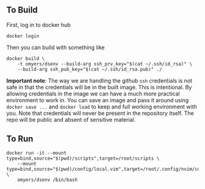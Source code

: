 ## To Build
First, log in to docker hub

```
docker login
```

Then you can build with something like

```
docker build \
    -t omyers/dsenv --build-arg ssh_prv_key="$(cat ~/.ssh/id_rsa)" \
    --build-arg ssh_pub_key="$(cat ~/.ssh/id_rsa.pub)" ./
```

**Important note**: The way we are handling the github `ssh` credentials is not
safe in that the credentials will be in the built image. This is intentional.
By allowing credentials in the image we can have a much more practical
environment to work in. You can save an image and pass it around using `docker
save ...` and `docker load` to keep and full working environment with you.
Note that credentials will never be present in the repository itself. The repo
will be public and absent of sensitive material.

## To Run

```
docker run -it --mount type=bind,source="$(pwd)/scripts",target=/root/scripts \
    --mount type=bind,source="$(pwd)/config/local.vim",target=/root/.config/nvim/config/local.vim \
    omyers/dsenv /bin/bash
```

